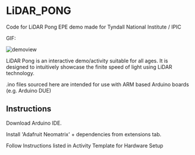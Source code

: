 # LiDAR_PONG
Code for LiDAR Pong EPE demo made for Tyndall National Institute / IPIC

GIF:

![demoview](https://github.com/jmccw/LiDAR_PONG/assets/72471173/0b9aff2a-9aca-463f-a4e1-5f13fa56795f)

LiDAR Pong is an interactive demo/activity suitable for all ages. It is designed to intuitively showcase the finite speed of light using LiDAR technology.

.ino files sourced here are intended for use with ARM based Arduino boards (e.g. Arduino DUE)

## Instructions
Download Arduino IDE.

Install 'Adafruit Neomatrix' + dependencies from extensions tab.

Follow Instructions listed in Activity Template for Hardware Setup

